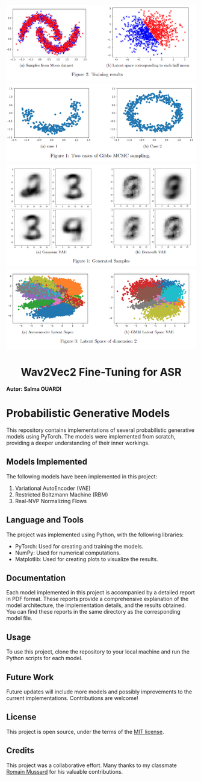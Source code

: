 <h1 align="center">
<br>
  <img src="nvp.png" alt="nvp" >
  <img src="MCMC.png" alt="MCMC" >
  <img src="Vaes.png" alt="VAEs" >
  <img src="vae.png" alt="VAEs" >
  <br>
    <br>
  Wav2Vec2 Fine-Tuning for ASR
  <br>
</h1>
 
#### Autor: Salma OUARDI
# Probabilistic Generative Models

This repository contains implementations of several probabilistic generative models using PyTorch. The models were implemented from scratch, providing a deeper understanding of their inner workings.

## Models Implemented

The following models have been implemented in this project:

1. Variational AutoEncoder (VAE)
2. Restricted Boltzmann Machine (RBM)
3. Real-NVP Normalizing Flows

## Language and Tools

The project was implemented using Python, with the following libraries:

- PyTorch: Used for creating and training the models.
- NumPy: Used for numerical computations.
- Matplotlib: Used for creating plots to visualize the results.

## Documentation

Each model implemented in this project is accompanied by a detailed report in PDF format. These reports provide a comprehensive explanation of the model architecture, the implementation details, and the results obtained. You can find these reports in the same directory as the corresponding model file.

## Usage

To use this project, clone the repository to your local machine and run the Python scripts for each model.

## Future Work

Future updates will include more models and possibly improvements to the current implementations. Contributions are welcome!

## License

This project is open source, under the terms of the [MIT license](https://opensource.org/licenses/MIT).

## Credits

This project was a collaborative effort. Many thanks to my classmate [Romain Mussard](https://github.com/RomainMsrd) for his valuable contributions.
